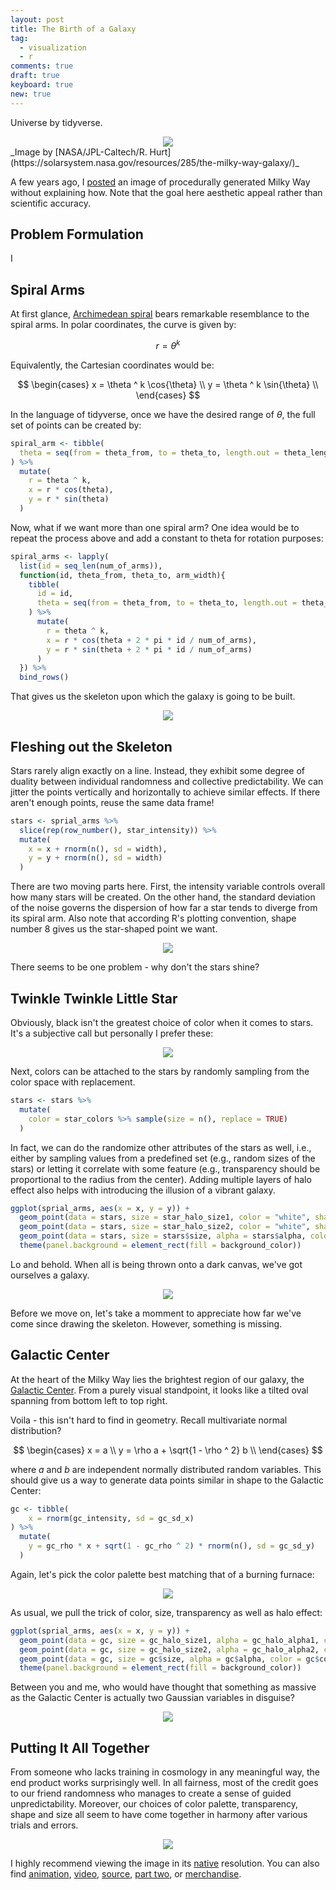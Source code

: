 ```yaml
---
layout: post
title: The Birth of a Galaxy
tag:
  - visualization
  - r
comments: true
draft: true
keyboard: true
new: true
---
```


Universe by tidyverse.

<div align="center">
  <img src="https://shawenyao.github.io/R/output/milky_way/plot_0_demo.jpg" />
</div>
_Image by [NASA/JPL-Caltech/R. Hurt](https://solarsystem.nasa.gov/resources/285/the-milky-way-galaxy/)_

A few years ago, I [posted](/Milky-Way/) an image of procedurally generated Milky Way without explaining how. Note that the goal here aesthetic appeal rather than scientific accuracy.

## Problem Formulation

I

## Spiral Arms

At first glance, [Archimedean spiral](https://en.wikipedia.org/wiki/Archimedean_spiral) bears remarkable resemblance to the spiral arms. In polar coordinates, the curve is given by:

$$
r = \theta ^ k
$$

Equivalently, the Cartesian coordinates would be:

$$
\begin{cases}
x = \theta ^ k \cos{\theta} \\ 
y = \theta ^ k \sin{\theta} \\
\end{cases}
$$

In the language of tidyverse, once we have the desired range of $\theta$, the full set of points can be created by:

```r
spiral_arm <- tibble(
  theta = seq(from = theta_from, to = theta_to, length.out = theta_length)
) %>% 
  mutate(
    r = theta ^ k,
    x = r * cos(theta),
    y = r * sin(theta)
  )
```

Now, what if we want more than one spiral arm? One idea would be to repeat the process above and add a constant to theta for rotation purposes:

```r
spiral_arms <- lapply(
  list(id = seq_len(num_of_arms)),
  function(id, theta_from, theta_to, arm_width){
    tibble(
      id = id,
      theta = seq(from = theta_from, to = theta_to, length.out = theta_length)
    ) %>% 
      mutate(
        r = theta ^ k,
        x = r * cos(theta + 2 * pi * id / num_of_arms),
        y = r * sin(theta + 2 * pi * id / num_of_arms)
      )
  }) %>% 
  bind_rows()
```

That gives us the skeleton upon which the galaxy is going to be built.

<div align="center">
  <img src="https://shawenyao.github.io/R/output/milky_way/plot_1_spiral_arms_skeleton.jpg" />
</div>

## Fleshing out the Skeleton

Stars rarely align exactly on a line. Instead, they exhibit some degree of duality between individual randomness and collective predictability. We can jitter the points vertically and horizontally to achieve similar effects. If there aren't enough points, reuse the same data frame!

```r
stars <- sprial_arms %>% 
  slice(rep(row_number(), star_intensity)) %>% 
  mutate(
    x = x + rnorm(n(), sd = width),
    y = y + rnorm(n(), sd = width)
  )
```

There are two moving parts here. First, the intensity variable controls overall how many stars will be created. On the other hand, the standard deviation of the noise governs the dispersion of how far a star tends to diverge from its spiral arm. Also note that according R's plotting convention, shape number 8 gives us the star-shaped point we want.

<div align="center">
  <img src="https://shawenyao.github.io/R/output/milky_way/plot_3.0_spiral_arms.jpg" />
</div>

There seems to be one problem - why don't the stars shine?

## Twinkle Twinkle Little Star

Obviously, black isn't the greatest choice of color when it comes to stars. It's a subjective call but personally I prefer these:

<div align="center">
  <img src="https://shawenyao.github.io/R/output/milky_way/plot_2_star_unit.jpg" />
</div>

Next, colors can be attached to the stars by randomly sampling from the color space with replacement.

```r
stars <- stars %>%
  mutate(
    color = star_colors %>% sample(size = n(), replace = TRUE)
  )
```

In fact, we can do the randomize other attributes of the stars as well, i.e., either by sampling values from a predefined set (e.g., random sizes of the stars) or letting it correlate with some feature (e.g., transparency should be proportional to the radius from the center). Adding multiple layers of halo effect also helps with introducing the illusion of a vibrant galaxy.

```r
ggplot(sprial_arms, aes(x = x, y = y)) +
  geom_point(data = stars, size = star_halo_size1, color = "white", shape = 8) +
  geom_point(data = stars, size = star_halo_size2, color = "white", shape = 8) +
  geom_point(data = stars, size = stars$size, alpha = stars$alpha, color = stars$color, shape = 8) +
  theme(panel.background = element_rect(fill = background_color))
```

Lo and behold. When all is being thrown onto a dark canvas, we've got ourselves a galaxy.

<div align="center">
  <img src="https://shawenyao.github.io/R/output/milky_way/plot_3_spiral_arms.jpg" />
</div>

Before we move on, let's take a momment to appreciate how far we've come since drawing the skeleton. However, something is missing.

## Galactic Center

At the heart of the Milky Way lies the brightest region of our galaxy, the [Galactic Center](https://en.wikipedia.org/wiki/Galactic_Center). From a purely visual standpoint, it looks like a tilted oval spanning from bottom left to top right.

Voila - this isn't hard to find in geometry. Recall multivariate normal distribution?

$$
\begin{cases}
x = a \\ 
y = \rho a + \sqrt{1 - \rho ^ 2} b \\
\end{cases}
$$

where $a$ and $b$ are independent normally distributed random variables. This should give us a way to generate data points similar in shape to the Galactic Center:

```r
gc <- tibble(
    x = rnorm(gc_intensity, sd = gc_sd_x)
) %>% 
  mutate(
    y = gc_rho * x + sqrt(1 - gc_rho ^ 2) * rnorm(n(), sd = gc_sd_y)
  )
```

Again, let's pick the color palette best matching that of a burning furnace:

<div align="center">
  <img src="https://shawenyao.github.io/R/output/milky_way/plot_4_galactic_center_unit.jpg" />
</div>

As usual, we pull the trick of color, size, transparency as well as halo effect:

```r
ggplot(sprial_arms, aes(x = x, y = y)) +
  geom_point(data = gc, size = gc_halo_size1, alpha = gc_halo_alpha1, color = "gold", shape = 8) +
  geom_point(data = gc, size = gc_halo_size2, alpha = gc_halo_alpha2, color = "gold", shape = 8) +
  geom_point(data = gc, size = gc$size, alpha = gc$alpha, color = gc$color, shape = 8) +
  theme(panel.background = element_rect(fill = background_color))
```

Between you and me, who would have thought that something as massive as the Galactic Center is actually two Gaussian variables in disguise?

<div align="center">
  <img src="https://shawenyao.github.io/R/output/milky_way/plot_5_galactic_center.jpg" />
</div>

## Putting It All Together

From someone who lacks training in cosmology in any meaningful way, the end product works surprisingly well. In all fairness, most of the credit goes to our friend randomness who manages to create a sense of guided unpredictability. Moreover, our choices of color palette, transparency, shape and size all seem to have come together in harmony after various trials and errors.

<div align="center">
  <img src="https://shawenyao.github.io/R/output/milky_way/milky_way_large.jpg" />
</div>

I highly recommend viewing the image in its [native](https://shawenyao.github.io/R/output/milky_way/milky_way_large.jpg) resolution. You can also find [animation](https://shawenyao.github.io/R/output/milky_way/animation.html), [video](https://shawenyao.github.io/R/output/milky_way/video.html), [source](https://github.com/shawenyao/R/blob/master/main/milky_way/milky_way_plot_large.R), [part two](/Milky-Way-Meets-Harmonograph/), or [merchandise](https://displate.com/displate/712287?art=5be7f871363ea).
